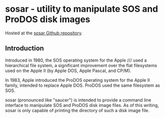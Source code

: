 # sosar - utility to manipulate SOS and ProDOS disk images

Hosted at the
[sosar Github repository](https://github.com/brouhaha/sosar/).

## Introduction

Introduced in 1980, the SOS operating system for the Apple /// used a
hierarchical file system, a significant improvement over the flat
filesystems used on the Apple II (by Apple DOS, Apple Pascal, and
CP/M).

In 1983, Apple introduced the ProDOS operating system for the Apple II
family, intended to replace Apple DOS. ProDOS used the same filesystem
as SOS.

sosar (pronounced like "saucer") is intended to provide a command line
interface to manipulate SOS and ProDOS disk image files. As of this
writing, sosar is only capable of printing the directory of such a
disk image file.
